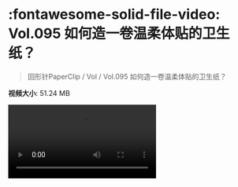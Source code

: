 # :fontawesome-solid-file-video: Vol.095 如何造一卷温柔体贴的卫生纸？

> 回形针PaperClip / Vol / Vol.095 如何造一卷温柔体贴的卫生纸？

**视频大小**: 51.24 MB

<div class="video"><video src="https://file.hsyhx.top/archive/PaperClip/Vol/095.mp4" controls preload>🤔 您的浏览器不支持 video 标签</video></div>